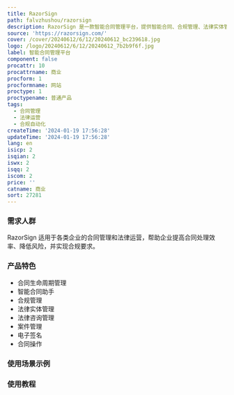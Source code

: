 ```yaml
---
title: RazorSign
path: falvzhushou/razorsign
description: RazorSign 是一款智能合同管理平台，提供智能合同、合规管理、法律实体管理等功能，帮助企业实现合同智能化、流程优化和合规自动化。
source: 'https://razorsign.com/'
cover: /cover/20240612/6/12/20240612_bc239618.jpg
logo: /logo/20240612/6/12/20240612_7b2b9f6f.jpg
label: 智能合同管理平台
component: false
procattr: 10
procattrname: 商业
procform: 1
procformname: 网站
proctype: 1
proctypename: 普通产品
tags:
  - 合同管理
  - 法律运营
  - 合规自动化
createTime: '2024-01-19 17:56:28'
updateTime: '2024-01-19 17:56:28'
lang: en
isicp: 2
isqian: 2
iswx: 2
isqq: 2
iscom: 2
price: ''
catname: 商业
sort: 27281
---
```




### 需求人群
RazorSign 适用于各类企业的合同管理和法律运营，帮助企业提高合同处理效率、降低风险，并实现合规要求。

### 产品特色
- 合同生命周期管理
- 智能合同助手
- 合规管理
- 法律实体管理
- 法律咨询管理
- 案件管理
- 电子签名
- 合同操作

### 使用场景示例


### 使用教程


  
